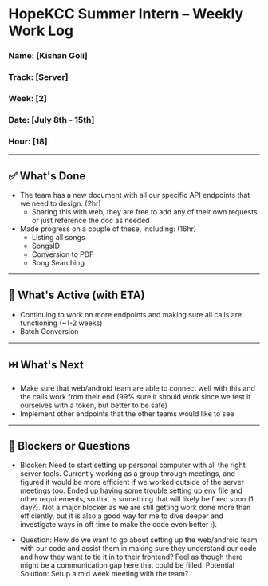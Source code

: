 # HopeKCC Summer Intern – Weekly Work Log

### Name: [Kishan Goli]
### Track: [Server]
### Week: [2]
### Date: [July 8th - 15th]
### Hour: [18]

---

## ✅ What's Done
- The team has a new document with all our specific API endpoints that we need to design. (2hr)
     - Sharing this with web, they are free to add any of their own requests or just reference the doc as needed
- Made progress on a couple of these, including: (16hr)
    - Listing all songs
    - SongsID
    - Conversion to PDF
    - Song Searching

---

## 🔄 What's Active (with ETA)
- Continuing to work on more endpoints and making sure all calls are functioning (~1-2 weeks)
- Batch Conversion

---

## ⏭️ What's Next
- Make sure that web/android team are able to connect well with this and the calls work from their end 
(99% sure it should work since we test it ourselves with a token, but better to be safe)
- Implement other endpoints that the other teams would like to see

---

## 🛑 Blockers or Questions

- Blocker: Need to start setting up personal computer with all the right server tools. 
Currently working as a group through meetings, and figured it would be more efficient if we worked outside of the server meetings too. Ended up having some trouble setting up env file and other requirements, so that is something that will likely be fixed soon (1 day?).
Not a major blocker as we are still getting work done more than efficiently, but it is also a good way for me to dive deeper and investigate ways in off time to make the code even better :). 

- Question: How do we want to go about setting up the web/android team with our code and assist them in making sure they understand our code and how they want to tie it in to their frontend? Feel as though there might be a communication gap here that could be filled.
Potential Solution: Setup a mid week meeting with the team? 


